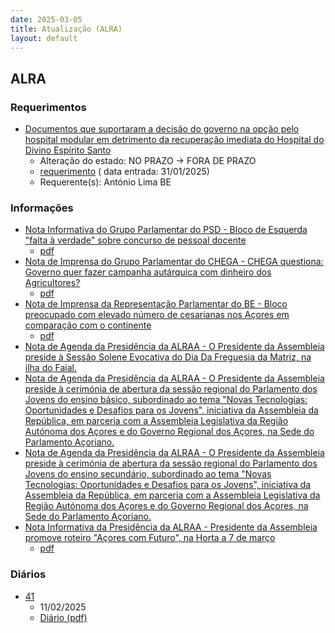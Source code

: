 ```yaml
---
date: 2025-03-05
title: Atualização (ALRA)
layout: default
---
```

## ALRA

### Requerimentos

* [Documentos que suportaram a decisão do governo na opção pelo hospital modular em detrimento da recuperação imediata do Hospital do Divino Espírito Santo](http://base.alra.pt:82/4DACTION/w_pesquisa_registo/4/8688)
  * Alteração do estado: NO PRAZO → FORA DE PRAZO
  * [requerimento](http://base.alra.pt:82/Doc_Req/XIIIreque264.pdf) ( data entrada: 31/01/2025)
  * Requerente(s): António Lima BE

### Informações

* [Nota Informativa do Grupo Parlamentar do PSD - Bloco de Esquerda "falta à verdade" sobre concurso de pessoal docente](http://base.alra.pt:82/4DACTION/w_pesquisa_registo/8/21257)
  * [pdf](http://base.alra.pt:82/Doc_Noticias/NI21257.pdf)
* [Nota de Imprensa do Grupo Parlamentar do CHEGA - CHEGA questiona: Governo quer fazer campanha autárquica com dinheiro dos Agricultores?](http://base.alra.pt:82/4DACTION/w_pesquisa_registo/8/21258)
  * [pdf](http://base.alra.pt:82/Doc_Noticias/NI21258.pdf)
* [Nota de Imprensa da Representação Parlamentar do BE - Bloco preocupado com elevado número de cesarianas nos Açores em comparação com o continente](http://base.alra.pt:82/4DACTION/w_pesquisa_registo/8/21259)
  * [pdf](http://base.alra.pt:82/Doc_Noticias/NI21259.pdf)
* [Nota de Agenda da Presidência da ALRAA - O Presidente da Assembleia preside à Sessão Solene Evocativa do Dia Da Freguesia da Matriz, na ilha do Faial.](http://base.alra.pt:82/4DACTION/w_pesquisa_registo/8/21260)
* [Nota de Agenda da Presidência da ALRAA - O Presidente da Assembleia preside à cerimónia de abertura da sessão regional do Parlamento dos Jovens do ensino básico, subordinado ao tema "Novas Tecnologias: Oportunidades e Desafios para os Jovens", iniciativa da Assembleia da República, em parceria com a Assembleia Legislativa da Região Autónoma dos Açores e do Governo Regional dos Açores, na Sede do Parlamento Açoriano.](http://base.alra.pt:82/4DACTION/w_pesquisa_registo/8/21262)
* [Nota de Agenda da Presidência da ALRAA - O Presidente da Assembleia preside à cerimónia de abertura da sessão regional do Parlamento dos Jovens do ensino secundário, subordinado ao tema "Novas Tecnologias: Oportunidades e Desafios para os Jovens", iniciativa da Assembleia da República, em parceria com a Assembleia Legislativa da Região Autónoma dos Açores e do Governo Regional dos Açores, na Sede do Parlamento Açoriano.](http://base.alra.pt:82/4DACTION/w_pesquisa_registo/8/21263)
* [Nota Informativa da Presidência da ALRAA - Presidente da Assembleia promove roteiro "Açores com Futuro", na Horta a 7 de março](http://base.alra.pt:82/4DACTION/w_pesquisa_registo/8/21264)
  * [pdf](http://base.alra.pt:82/Doc_Noticias/NI21264.pdf)

### Diários

* [41](http://base.alra.pt:82/4DACTION/w_pesquisa_registo/10/2839)
  * 11/02/2025
  * [Diário (pdf)](http://base.alra.pt:82/Diario/XIII41.pdf)
